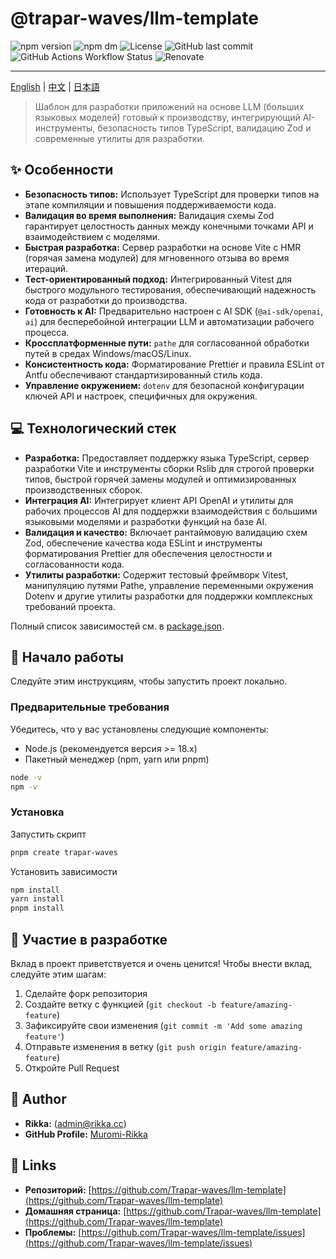 # @trapar-waves/llm-template

![npm version](https://img.shields.io/npm/v/@trapar-waves/llm-template)
![npm dm](https://img.shields.io/npm/dm/@trapar-waves/llm-template)
![License](https://img.shields.io/github/license/Trapar-waves/llm-template)
![GitHub last commit](https://img.shields.io/github/last-commit/Trapar-waves/llm-template)
![GitHub Actions Workflow Status](https://img.shields.io/github/actions/workflow/status/Trapar-waves/llm-template/release.yml)
![Renovate](https://img.shields.io/badge/renovate-enabled-blue)

---

[English](../README.md) | [中文](/readme/README-CN.md) | [日本語](/readme/README-JP.md)

> Шаблон для разработки приложений на основе LLM (больших языковых моделей) готовый к производству, интегрирующий AI-инструменты, безопасность типов TypeScript, валидацию Zod и современные утилиты для разработки.

## ✨ Особенности

- **Безопасность типов:** Использует TypeScript для проверки типов на этапе компиляции и повышения поддерживаемости кода.
- **Валидация во время выполнения:** Валидация схемы Zod гарантирует целостность данных между конечными точками API и взаимодействием с моделями.
- **Быстрая разработка:** Сервер разработки на основе Vite с HMR (горячая замена модулей) для мгновенного отзыва во время итераций.
- **Тест-ориентированный подход:** Интегрированный Vitest для быстрого модульного тестирования, обеспечивающий надежность кода от разработки до производства.
- **Готовность к AI:** Предварительно настроен с AI SDK (`@ai-sdk/openai`, `ai`) для бесперебойной интеграции LLM и автоматизации рабочего процесса.
- **Кроссплатформенные пути:** `pathe` для согласованной обработки путей в средах Windows/macOS/Linux.
- **Консистентность кода:** Форматирование Prettier и правила ESLint от Antfu обеспечивают стандартизированный стиль кода.
- **Управление окружением:** `dotenv` для безопасной конфигурации ключей API и настроек, специфичных для окружения.

## 💻 Технологический стек

- **Разработка:** Предоставляет поддержку языка TypeScript, сервер разработки Vite и инструменты сборки Rslib для строгой проверки типов, быстрой горячей замены модулей и оптимизированных производственных сборок.
- **Интеграция AI:** Интегрирует клиент API OpenAI и утилиты для рабочих процессов AI для поддержки взаимодействия с большими языковыми моделями и разработки функций на базе AI.
- **Валидация и качество:** Включает рантаймовую валидацию схем Zod, обеспечение качества кода ESLint и инструменты форматирования Prettier для обеспечения целостности и согласованности кода.
- **Утилиты разработки:** Содержит тестовый фреймворк Vitest, манипуляцию путями Pathe, управление переменными окружения Dotenv и другие утилиты разработки для поддержки комплексных требований проекта.

Полный список зависимостей см. в [package.json](package.json).

## 🚀 Начало работы

Следуйте этим инструкциям, чтобы запустить проект локально.

### Предварительные требования

Убедитесь, что у вас установлены следующие компоненты:

- Node.js (рекомендуется версия >= 18.x)
- Пакетный менеджер (npm, yarn или pnpm)

```bash
node -v
npm -v
```

### Установка

Запустить скрипт

```bash
pnpm create trapar-waves
```

Установить зависимости

```bash
npm install
yarn install
pnpm install
```

## 🤝 Участие в разработке

Вклад в проект приветствуется и очень ценится! Чтобы внести вклад, следуйте этим шагам:

1. Сделайте форк репозитория
2. Создайте ветку с функцией (`git checkout -b feature/amazing-feature`)
3. Зафиксируйте свои изменения (`git commit -m 'Add some amazing feature'`)
4. Отправьте изменения в ветку (`git push origin feature/amazing-feature`)
5. Откройте Pull Request

## 👤 Author

- **Rikka:** (admin@rikka.cc)
- **GitHub Profile:** [Muromi-Rikka](https://github.com/Muromi-Rikka)

## 🔗 Links

- **Репозиторий:** [https://github.com/Trapar-waves/llm-template](https://github.com/Trapar-waves/llm-template)
- **Домашняя страница:** [https://github.com/Trapar-waves/llm-template](https://github.com/Trapar-waves/llm-template)
- **Проблемы:** [https://github.com/Trapar-waves/llm-template/issues](https://github.com/Trapar-waves/llm-template/issues)
